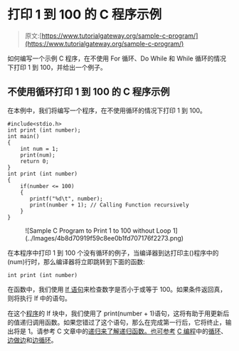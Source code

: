 # 打印 1 到 100 的 C 程序示例

> 原文:[https://www.tutorialgateway.org/sample-c-program/](https://www.tutorialgateway.org/sample-c-program/)

如何编写一个示例 C 程序，在不使用 For 循环、Do While 和 While 循环的情况下打印 1 到 100，并给出一个例子。

## 不使用循环打印 1 到 100 的 C 程序示例

在本例中，我们将编写一个程序，在不使用循环的情况下打印 1 到 100。

```
#include<stdio.h>
int print (int number);
int main()
{
    int num = 1;
    print(num);
    return 0;
}
int print (int number)
{
    if(number <= 100)
    {
       printf("%d\t", number);
       print(number + 1); // Calling Function recursively
    }
}
```

<figure class="wp-block-image">![Sample C Program to Print 1 to 100 without Loop 1](../Images/4b8d70919f59c8ee0b1fd707176f2273.png)</figure>

在本程序中打印 1 到 100 个没有循环的例子，当编译器到达打印主()程序中的(num)行时，那么编译器将立即跳转到下面的函数:

```
int print (int number)
```

在函数中，我们使用 [If 语句](https://www.tutorialgateway.org/if-statement-in-c/)来检查数字是否小于或等于 100。如果条件返回真，则将执行 If 中的语句。

在这个[程序](https://www.tutorialgateway.org/c-programming-examples/)的 If 块中，我们使用了 print(number + 1)语句，这将有助于用更新后的值递归调用函数。如果您错过了这个语句，那么在完成第一行后，它将终止，输出将是 1。请参考 C 文章中的[递归来了解递归函数。也可参考](https://www.tutorialgateway.org/recursion-in-c/) [C 编程](https://www.tutorialgateway.org/c-programming/)中的[循环](https://www.tutorialgateway.org/for-loop-in-c-programming/)、[边做边](https://www.tutorialgateway.org/do-while-loop-in-c/)和[边循环](https://www.tutorialgateway.org/while-loop-in-c/)。